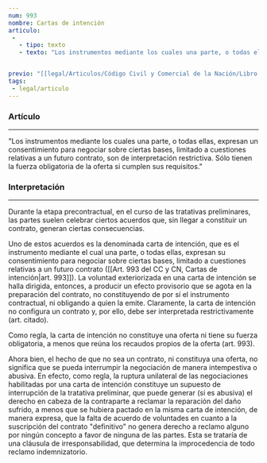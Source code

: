 ```yaml
---
num: 993
nombre: Cartas de intención
articulo: 
 - 
   - tipo: texto
   - texto: "Los instrumentos mediante los cuales una parte, o todas ellas, expresan un consentimiento para negociar sobre ciertas bases, limitado a cuestiones relativas a un futuro contrato, son de interpretación restrictiva. Sólo tienen la fuerza obligatoria de la oferta si cumplen sus requisitos."


previo: "[[legal/Articulos/Código Civil y Comercial de la Nación/Libro Tercero/Título 2/Capítulo 3/Sección 3/Sección 3, Tratativas contractuales.md|Sección 3, Tratativas contractuales]]"
tags: 
 - legal/articulo
---
```

### Artículo
---
"Los instrumentos mediante los cuales una parte, o todas ellas, expresan un consentimiento para negociar sobre ciertas bases, limitado a cuestiones relativas a un futuro contrato, son de interpretación restrictiva. Sólo tienen la fuerza obligatoria de la oferta si cumplen sus requisitos."

### Interpretación
---
Durante la etapa precontractual, en el curso de las tratativas preliminares, las partes suelen celebrar ciertos acuerdos que, sin llegar a constituir un contrato, generan ciertas consecuencias. 

Uno de estos acuerdos es la denominada carta de intención, que es el instrumento mediante el cual una parte, o todas ellas, expresan su consentimiento para negociar sobre ciertas bases, limitado a cuestiones relativas a un futuro contrato ([[Art. 993 del CC y CN, Cartas de intención|art. 993]]). La voluntad exteriorizada en una carta de intención se halla dirigida, entonces, a producir un efecto provisorio que se agota en la preparación del contrato, no constituyendo de por sí el instrumento contractual, ni obligando a quien la emite. Claramente, la carta de intención no configura un contrato y, por ello, debe ser interpretada restrictivamente (art. citado). 

Como regla, la carta de intención no constituye una oferta ni tiene su fuerza obligatoria, a menos que reúna los recaudos propios de la oferta (art. 993). 

Ahora bien, el hecho de que no sea un contrato, ni constituya una oferta, no significa que se pueda interrumpir la negociación de manera intempestiva o abusiva. En efecto, como regla, la ruptura unilateral de las negociaciones habilitadas por una carta de intención constituye un supuesto de interrupción de la tratativa preliminar, que puede generar (si es abusiva) el derecho en cabeza de la contraparte a reclamar la reparación del daño sufrido, a menos que se hubiera pactado en la misma carta de intención, de manera expresa, que la falta de acuerdo de voluntades en cuanto a la suscripción del contrato "definitivo" no genera derecho a reclamo alguno por ningún concepto a favor de ninguna de las partes. Esta se trataría de una cláusula de irresponsabilidad, que determina la improcedencia de todo reclamo indemnizatorio.